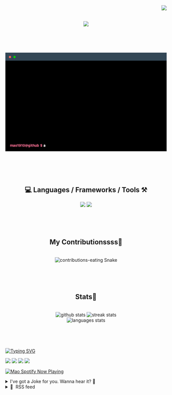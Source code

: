 <!-- VISITOR BADGE -->
<!-- https://github.com/hehuapei/visitor-badge -->

<img align="right" src="https://visitor-badge.laobi.icu/badge?page_id=mao1910.mao1910&left_color=%2379DAF9&right_color=%23FE6E96" />


<!-- TYPING SVG -->
<!-- https://github.com/DenverCoder1/readme-typing-svg -->

<h1 align="center">
    <img src="https://readme-typing-svg.herokuapp.com/?font=Righteous&size=35&center=true&vCenter=true&width=500&height=70&color=FE6E96&font=poppins&duration=5000&lines=Hi+There!+👋;+I'm+Mao!;" />
</h1>

<br/>

<!-- CODE/TERMINAL ABOUT ME -->
<h1 align="center">
<img src="./assets/terminal-5.gif" alt="Terminal" />
</h1>

<br/><br/><br/>


<!-- TECHNOLOGIES LOGOS -->
<!-- https://github.com/tandpfun/skill-icons -->

<h2 align="center">💻 Languages / Frameworks / Tools ⚒️</h2>
<div align="center">
    <img src="https://skillicons.dev/icons?i=javascript,typescript,angular,react,html,css,scss,bootstrap,cs,java,spring" />
    <img src="https://skillicons.dev/icons?i=flutter,firebase,supabase,mysql,git,github,gitlab,vscode,idea,maven,figma" />
</div>

<br/><br/><br/>


<!-- CONTRIBUTIONS SNAKE GAME -->
<!-- https://github.com/Platane/snk -->

<div align="center">
  <h2> My Contributionssss🐍 </h2>
  <br>
  <img alt="contributions-eating Snake" src="https://raw.githubusercontent.com/mao1910/mao1910/output/github-contribution-grid-snake.svg" />

  <!-- Four lines below suggested by Planate for Dark mode-->
  <picture>
  <source media="(prefers-color-scheme: dark)" srcset="github-snake-dark.svg" />
  <source media="(prefers-color-scheme: light)" srcset="github-snake.svg" />
  </picture>
  
  <br/><br/><br/>
</div>


<!-- GITHUB STATS -->
<!-- https://github.com/DenverCoder1/github-readme-streak-stats -->
<!-- https://github.com/anuraghazra/github-readme-stats -->
<!-- https://github-readme-stats-mao1910.vercel.app/ My own Vercel deployment-->

<h2 align="center"> Stats📝 </h2>
  <br>
<div align=center>
  <img width=429 src="https://github-readme-stats-mao1910.vercel.app/api?username=mao1910&count_private=true&show_icons=true&theme=dracula&rank_icon=github&hide=contribs&border_radius=10&border_color=79DAF9" alt="github stats"/>
  <img width=396 src="https://streak-stats.demolab.com/?user=mao1910&count_private=true&theme=dracula&currStreakNum=79DAF9&currStreakLabel=FE6E96&border_radius=10&border=79DAF9" alt="streak stats"/>
  <br/>
  <img src="https://github-readme-stats-mao1910.vercel.app/api/top-langs/?username=mao1910&layout=compact&theme=dracula&border_radius=10&size_weight=0.5&count_weight=0.5&border_color=79DAF9" alt="languages stats" />
</div>

<br/><br/><br/>


<!-- FOOTER -->
<!-- https://github.com/DenverCoder1/readme-typing-svg -->
<!-- https://readme-typing-svg.demolab.com/demo/ -->

<a href="https://git.io/typing-svg"><img src="https://readme-typing-svg.demolab.com?font=Poppins&pause=1000&color=FE6E96&width=535&lines=Thanks+for+dropping+by!;Feel+free+to+check+any+of+the+Socials+below+%F0%9F%91%87;Or+the+Joke+Of+The+Day+if+you're+down+for+a+giggle+%F0%9F%98%9D;Hope+to+see+you+again+%F0%9F%91%8A;Uh%3F+You're+still+here%3F;Well...+I'm+running+out+of+things+to+say...;Tell+you+what%2C+due+to+your+effort+and+perseverance%2C;I+shall+present+you+with+a+short+poem%3A;%22To+code%2C+or+not+to+code%2C+that+is+the+question%3A;Whether+'tis+nobler+in+the+IDE+to+debug;The+errors+and+issues+of+outrageous+software%2C;Or+to+take+up+the+keyboard+against+a+sea+of+bugs;And+by+coding%2C+end+them.%22;by+William+Shakespeare%2C+probably.+;Pretty+sure+that's+Hamlet's.;Alrighty%2C+this+has+been+fun.;But+I'll+restart+the+loop+now...+see+ya+soon!" alt="Typing SVG" /></a>


<!--  SOCIAL NETWORKS -->
<!-- https://github.com/alexandresanlim/Badges4-README.md-Profile -->

  <div> 
    <a href="https://www.deviantart.com/madeinkobaia/art/my-profile-is-under-construction-265626465" target="_blank"><img src="https://img.shields.io/badge/-LinkedIn-%230077B5?style=for-the-badge&logo=linkedin&logoColor=white" target="_blank"></a> <!-- ADD LINKEDIN PROFILE -->
    <a href = "https://www.nicepng.com/ourpic/u2q8o0t4t4r5o0r5_website-under-construction-png-graphic-transparent-website-under/"><img src="https://img.shields.io/badge/Portfolio-4285F4?style=for-the-badge&logo=Google-chrome&logoColor=white" target="_blank"></a> <!-- ADD PORTFOLIO WEBSITE -->
    <a href="https://discord.gg" target="_blank"><img src="https://img.shields.io/badge/Discord-7289DA?style=for-the-badge&logo=discord&logoColor=white" target="_blank"></a> <!-- ADD DISCORD -->
    <a href = "mao1910dev@gmail.com"><img src="https://img.shields.io/badge/Gmail-D14836?style=for-the-badge&logo=gmail&logoColor=white" target="_blank"></a>
  </div>


<!-- SPOTIFY PLAYING-->
<!-- https://github.com/novatorem/novatorem -->
<!-- https://spotify-now-playing-novatorem-git-main-mao1910.vercel.app/ My own Vercel deployment-->

[<img width=438px src="https://spotify-now-playing-git-main-mao1910.vercel.app//api/spotify/?border_color=FE6E96" alt="Mao Spotify Now Playing" />](https://open.spotify.com/user/31542et242zglhf42ydrtqgvuvde)


<!-- JOKE OF THE DAY -->
<!-- https://github.com/ABSphreak/readme-jokes -->
<!-- https://readme-jokes-git-master-mao1910.vercel.app/ My own Vercel deployment-->

<details>
<summary>I've got a Joke for you. Wanna hear it? 🙈</summary>

<br/>

 <tr>
 <td style="padding-top:4px"><img src = "https://readme-jokes-git-master-mao1910.vercel.app/api?&theme=dracula"></td>
 </tr>

</details>


<!-- RSS FEED -->
<!-- https://github.com/gautamkrishnar/blog-post-workflow -->

<details>
<summary>📕 &nbsp;RSS feed</summary>

<br/>

<!-- BLOG-POST-LIST:START -->
 #### - [Programming Languages as Super Heroes Comics!!](https://dev.to/idurar/programming-languages-as-super-heroes-comics-1e9h) 
 <details><summary>Article</summary> <p>Hello Everyone, Today we Might Bring something a little Different for you! </p>

<p>We on the team had a very creative idea and thought about giving some programming languages to AI and ask them how would they be if they were Superheros in a comic book, Can you imagine reading a super history about Python &amp; Java helping the city? Haha!</p>

<p><a href="https://res.cloudinary.com/practicaldev/image/fetch/s--direlYkQ--/c_limit%2Cf_auto%2Cfl_progressive%2Cq_66%2Cw_800/https://dev-to-uploads.s3.amazonaws.com/uploads/articles/ks2uv0y4ot4khm81krun.gif" class="article-body-image-wrapper"><img src="https://res.cloudinary.com/practicaldev/image/fetch/s--direlYkQ--/c_limit%2Cf_auto%2Cfl_progressive%2Cq_66%2Cw_800/https://dev-to-uploads.s3.amazonaws.com/uploads/articles/ks2uv0y4ot4khm81krun.gif" alt="Image description" width="480" height="268"></a></p>




<h3>
  
  
  The Python Power
</h3>

<p>I honestly didn't see python as strong, I thought it would look more lie Reed Richards on the comics, but no, We got ourself Captain America!</p>

<p>So For those Python users, you're as Strong as Captain America!</p>

<p><a href="https://res.cloudinary.com/practicaldev/image/fetch/s--nLPOVLz2--/c_limit%2Cf_auto%2Cfl_progressive%2Cq_auto%2Cw_800/https://dev-to-uploads.s3.amazonaws.com/uploads/articles/1s9cjo4txq0suqartwpd.png" class="article-body-image-wrapper"><img src="https://res.cloudinary.com/practicaldev/image/fetch/s--nLPOVLz2--/c_limit%2Cf_auto%2Cfl_progressive%2Cq_auto%2Cw_800/https://dev-to-uploads.s3.amazonaws.com/uploads/articles/1s9cjo4txq0suqartwpd.png" alt="Image description" width="512" height="640"></a></p>




<h3>
  
  
  Flash? Or JavaScript
</h3>

<p>Okay, I really like his look like reverse flash, that's why JavaScript is trying to run and beat C++ haha!</p>

<p>Maybe you guys are that fast, uh!</p>

<p><a href="https://res.cloudinary.com/practicaldev/image/fetch/s--D_DpdZdA--/c_limit%2Cf_auto%2Cfl_progressive%2Cq_auto%2Cw_800/https://dev-to-uploads.s3.amazonaws.com/uploads/articles/3vl16u59s94ddjfxr5l7.png" class="article-body-image-wrapper"><img src="https://res.cloudinary.com/practicaldev/image/fetch/s--D_DpdZdA--/c_limit%2Cf_auto%2Cfl_progressive%2Cq_auto%2Cw_800/https://dev-to-uploads.s3.amazonaws.com/uploads/articles/3vl16u59s94ddjfxr5l7.png" alt="Image description" width="512" height="640"></a></p>




<h3>
  
  
  Java!
</h3>

<p>This is my favourite so far because java is always there trying to sneaky on us but remember that if you write your code in java it will be read anywhere </p>

<p>Write once, run anywhere</p>

<p><a href="https://res.cloudinary.com/practicaldev/image/fetch/s--hyVlgSuh--/c_limit%2Cf_auto%2Cfl_progressive%2Cq_auto%2Cw_800/https://dev-to-uploads.s3.amazonaws.com/uploads/articles/acjihvqjqk2tz4fqpf6j.png" class="article-body-image-wrapper"><img src="https://res.cloudinary.com/practicaldev/image/fetch/s--hyVlgSuh--/c_limit%2Cf_auto%2Cfl_progressive%2Cq_auto%2Cw_800/https://dev-to-uploads.s3.amazonaws.com/uploads/articles/acjihvqjqk2tz4fqpf6j.png" alt="Image description" width="512" height="640"></a></p>




<h3>
  
  
  The super Power of R
</h3>

<p>Okay, this is giving vibes more like Journalist, so who it is? it can't be anyone in the office that you work at or anyone in the streets but he's always on the look out.</p>

<p><a href="https://res.cloudinary.com/practicaldev/image/fetch/s--q6DTfmv9--/c_limit%2Cf_auto%2Cfl_progressive%2Cq_auto%2Cw_800/https://dev-to-uploads.s3.amazonaws.com/uploads/articles/uyf124h9pqgoyatu9nmh.png" class="article-body-image-wrapper"><img src="https://res.cloudinary.com/practicaldev/image/fetch/s--q6DTfmv9--/c_limit%2Cf_auto%2Cfl_progressive%2Cq_auto%2Cw_800/https://dev-to-uploads.s3.amazonaws.com/uploads/articles/uyf124h9pqgoyatu9nmh.png" alt="Image description" width="800" height="800"></a></p>




<h3>
  
  
  C++ and his powers
</h3>

<p>Okay, this is very strange but he kinda looks like Super man and batman at the same time?</p>

<p><a href="https://res.cloudinary.com/practicaldev/image/fetch/s--fRq6QQLw--/c_limit%2Cf_auto%2Cfl_progressive%2Cq_auto%2Cw_800/https://dev-to-uploads.s3.amazonaws.com/uploads/articles/fzra4ocwxyo9vm7fgs3w.png" class="article-body-image-wrapper"><img src="https://res.cloudinary.com/practicaldev/image/fetch/s--fRq6QQLw--/c_limit%2Cf_auto%2Cfl_progressive%2Cq_auto%2Cw_800/https://dev-to-uploads.s3.amazonaws.com/uploads/articles/fzra4ocwxyo9vm7fgs3w.png" alt="Image description" width="800" height="800"></a></p>




<h3>
  
  
  ⭐️IDURAR⭐️
</h3>

<p>IDURAR is Open Source ERP / CRM (Invoice / Inventory / Accounting / HR).</p>

<ul>
<li>Ant design framework</li>
<li>Build with Mern stack Node.js / Express.js / MongoDb / React.js</li>
<li>Redux state manager✨</li>
<li>ERP/CRM</li>
<li>Inventory &amp; Accounting </li>
</ul>

<p><a href="https://github.com/idurar/idurar-erp-crm"><img src="https://res.cloudinary.com/practicaldev/image/fetch/s--an9llBxu--/c_limit%2Cf_auto%2Cfl_progressive%2Cq_auto%2Cw_800/https://dev-to-uploads.s3.amazonaws.com/uploads/articles/5q8hkcx90gfqlgz3qban.png" alt="Open Source ERP / CRM " width="800" height="414"></a></p>

<p>Github Repository: <a href="https://github.com/idurar/idurar-erp-crm">https://github.com/idurar/idurar-erp-crm</a></p>




<h3>
  
  
  Thank You everyone
</h3>

<p>Don't forget to Leave a Star on our project!!</p>

<p>I hope you liked to see our Super Heroes and if you have any other idea for programming languages, why don't you share with us in the comments, so we can do more heroes!</p>

<p><a href="https://res.cloudinary.com/practicaldev/image/fetch/s--lA9rwv2x--/c_limit%2Cf_auto%2Cfl_progressive%2Cq_66%2Cw_800/https://dev-to-uploads.s3.amazonaws.com/uploads/articles/g7zaovu65m3nsj0uh1yx.gif" class="article-body-image-wrapper"><img src="https://res.cloudinary.com/practicaldev/image/fetch/s--lA9rwv2x--/c_limit%2Cf_auto%2Cfl_progressive%2Cq_66%2Cw_800/https://dev-to-uploads.s3.amazonaws.com/uploads/articles/g7zaovu65m3nsj0uh1yx.gif" alt="Image description" width="480" height="200"></a></p>

<p>Best regards,<br>
The <a href="https://github.com/idurar/idurar-erp-crm">idurar-erp-crm</a> Team</p>

 </details> 
 <hr /> 

 #### - [NEXT.Js Link routing on steroids](https://dev.to/chocoscoding/nextjs-link-routing-on-steroids-1i06) 
 <details><summary>Article</summary> <p>When building things with Next.JS 13, I previously had two main problems when using Next.JS  component:</p>

<ul>
<li>I sometimes had to compromise on the server components' awesomeness when dealing with more complex routing scenarios. 
e.g Using a route that requires a params
</li>
</ul>

<div class="highlight js-code-highlight">
<pre class="highlight tsx"><code><span class="dl">"</span><span class="s2">use client</span><span class="dl">"</span><span class="p">;</span>
<span class="k">import</span> <span class="p">{</span> <span class="nx">useParams</span> <span class="p">}</span> <span class="k">from</span> <span class="dl">"</span><span class="s2">next/navigation</span><span class="dl">"</span><span class="p">;</span>
<span class="k">import</span> <span class="nx">Link</span> <span class="k">from</span> <span class="dl">"</span><span class="s2">next/link</span><span class="dl">"</span><span class="p">;</span>
<span class="kd">const</span> <span class="nx">Normal</span> <span class="o">=</span> <span class="p">()</span> <span class="o">=&gt;</span> <span class="p">{</span>
  <span class="kd">const</span> <span class="nx">params</span> <span class="o">=</span> <span class="nx">useParams</span><span class="p">();</span>

  <span class="c1">//current page: http://localhost:3000/groups/2vz8t6svg7y63e56788h7h/manage/Membership/Request</span>
  <span class="k">return</span> <span class="p">(</span>
    <span class="p">&lt;</span><span class="nt">div</span><span class="p">&gt;</span>
        <span class="si">{</span><span class="cm">/* go to page: http://localhost:3000/groups/2vz8t6svg7y63e56788h7h/manage/Membership/Members */</span><span class="si">}</span>
        <span class="p">&lt;</span><span class="nc">Link</span> <span class="na">href</span><span class="p">=</span><span class="si">{</span><span class="s2">`/groups/</span><span class="p">${</span><span class="nx">params</span><span class="o">!</span><span class="p">.</span><span class="nx">id</span><span class="p">}</span><span class="s2">/manage/Membership/Members`</span><span class="si">}</span><span class="p">&gt;</span>Membership<span class="p">&lt;/</span><span class="nc">Link</span><span class="p">&gt;</span>
        <span class="si">{</span><span class="cm">/* go to page: http://localhost:3000/groups/2vz8t6svg7y63e56788h7h/manage/Community/Members */</span><span class="si">}</span>
        <span class="p">&lt;</span><span class="nc">Link</span> <span class="na">href</span><span class="p">=</span><span class="si">{</span><span class="s2">`/groups/</span><span class="p">${</span><span class="nx">params</span><span class="o">!</span><span class="p">.</span><span class="nx">id</span><span class="p">}</span><span class="s2">/manage/Community/Members`</span><span class="si">}</span><span class="p">&gt;</span>Community<span class="p">&lt;/</span><span class="nc">Link</span><span class="p">&gt;</span>
        <span class="si">{</span><span class="cm">/* go to page: http://localhost:3000/groups/2vz8t6svg7y63e56788h7h/manage/Content */</span><span class="si">}</span>
        <span class="p">&lt;</span><span class="nc">Link</span> <span class="na">href</span><span class="p">=</span><span class="si">{</span><span class="s2">`/groups/</span><span class="p">${</span><span class="nx">params</span><span class="o">!</span><span class="p">.</span><span class="nx">id</span><span class="p">}</span><span class="s2">/manage/Content`</span><span class="si">}</span><span class="p">&gt;</span>Content<span class="p">&lt;/</span><span class="nc">Link</span><span class="p">&gt;</span>
        <span class="si">{</span><span class="cm">/* go to page: http://localhost:3000/groups/2vz8t6svg7y63e56788h7h */</span><span class="si">}</span>
        <span class="p">&lt;</span><span class="nc">Link</span> <span class="na">href</span><span class="p">=</span><span class="si">{</span><span class="s2">`/groups/</span><span class="p">${</span><span class="nx">params</span><span class="o">!</span><span class="p">.</span><span class="nx">id</span><span class="p">}</span><span class="s2">`</span><span class="si">}</span><span class="p">&gt;</span>Content<span class="p">&lt;/</span><span class="nc">Link</span><span class="p">&gt;</span>
     <span class="p">&lt;/</span><span class="nt">div</span><span class="p">&gt;</span>
  <span class="p">);</span>
<span class="p">};</span>

</code></pre>

</div>



<ul>
<li>Some unnecessarily overly long link strings in my href attributes. 😫
</li>
</ul>

<div class="highlight js-code-highlight">
<pre class="highlight tsx"><code><span class="k">import</span> <span class="nx">Link</span> <span class="k">from</span> <span class="dl">"</span><span class="s2">next/link</span><span class="dl">"</span><span class="p">;</span>
<span class="kd">const</span> <span class="nx">Normal</span> <span class="o">=</span> <span class="p">()</span> <span class="o">=&gt;</span> <span class="p">{</span>
<span class="c1">//current page: http://localhost:3000/main/portfolio/flyingDay/info/colorScheme</span>
<span class="k">return</span> <span class="p">(</span>
  <span class="p">&lt;</span><span class="nt">div</span><span class="p">&gt;</span>
      <span class="si">{</span><span class="cm">/* go to page: http://localhost:3000/main/portfolio/flyingDay/info/colorScheme/secondary */</span><span class="si">}</span>
      <span class="p">&lt;</span><span class="nc">Link</span> <span class="na">href</span><span class="p">=</span><span class="si">{</span><span class="s2">`/main/portfolio/flyingDay/info/colorScheme/secondary`</span><span class="si">}</span><span class="p">&gt;</span>secondary<span class="p">&lt;/</span><span class="nc">Link</span><span class="p">&gt;</span>
      <span class="si">{</span><span class="cm">/* go to page: http://localhost:3000/main/portfolio/flyingDay/info/typography */</span><span class="si">}</span>
      <span class="p">&lt;</span><span class="nc">Link</span> <span class="na">href</span><span class="p">=</span><span class="si">{</span><span class="s2">`/main/portfolio/flyingDay/info/typography`</span><span class="si">}</span><span class="p">&gt;</span>typography<span class="p">&lt;/</span><span class="nc">Link</span><span class="p">&gt;</span>
      <span class="si">{</span><span class="cm">/* go to page: http://localhost:3000/main/portfolio/HappyMan */</span><span class="si">}</span>
      <span class="p">&lt;</span><span class="nc">Link</span> <span class="na">href</span><span class="p">=</span><span class="si">{</span><span class="s2">`/main/portfolio/HappyMan`</span><span class="si">}</span><span class="p">&gt;</span>HappyMan<span class="p">&lt;/</span><span class="nc">Link</span><span class="p">&gt;</span>
      <span class="si">{</span><span class="cm">/* go to page: http://localhost:3000/main/portfolio/flyingDay */</span><span class="si">}</span>
      <span class="p">&lt;</span><span class="nc">Link</span> <span class="na">href</span><span class="p">=</span><span class="si">{</span><span class="s2">`/main/portfolio/flyingDay/info`</span><span class="si">}</span><span class="p">&gt;</span>main info<span class="p">&lt;/</span><span class="nc">Link</span><span class="p">&gt;</span>
   <span class="p">&lt;/</span><span class="nt">div</span><span class="p">&gt;</span>
  <span class="p">);</span>
<span class="p">};</span>

</code></pre>

</div>



<p>This becomes a lot more stressful and repetitive when building large web apps and you have to go through these... right???</p>

<p>But guess what? Building large web applications doesn't have to be a constant source of stress and repetition! 😄 NEXT.js has introduced an amazing feature that will make you smile. 😊 Now, creating cleaner and more efficient links is a breeze, without giving up on server components.</p>

<p>You can now create links as if routes are just like navigating through folders. Just like you would import from a files tree: </p>

<p>So basically treat every / or route as a folder.</p>

<p><code>abc</code> --- i want to replace something in this path with abc</p>

<p><code>./abc</code> --- i want to replace something in this path with abc</p>

<p><code>../abc</code> --- i want to replace something in the parent path above the last path with abc</p>

<p><code>../../abc</code> --- i want to replace something 2 paths above the last path with abc</p>

<p><code>../../../abc</code> --- i want to replace something 3 pathsabove the last path with abc</p>

<p>Here's how it looks in action:<br>
</p>

<div class="highlight js-code-highlight">
<pre class="highlight tsx"><code><span class="k">import</span> <span class="nx">Link</span> <span class="k">from</span> <span class="dl">"</span><span class="s2">next/link</span><span class="dl">"</span><span class="p">;</span>
<span class="kd">const</span> <span class="nx">Normal</span> <span class="o">=</span> <span class="p">()</span> <span class="o">=&gt;</span> <span class="p">{</span>
  <span class="c1">//current page: http://localhost:3000/groups/2vz8t6svg7y63e56788h7h/manage/Membership/Request</span>
  <span class="k">return</span> <span class="p">(</span>
    <span class="p">&lt;</span><span class="nt">div</span><span class="p">&gt;</span>
        <span class="si">{</span><span class="cm">/* go to page: http://localhost:3000/groups/2vz8t6svg7y63e56788h7h/manage/Membership/Members */</span><span class="si">}</span>
        <span class="p">&lt;</span><span class="nc">Link</span> <span class="na">href</span><span class="p">=</span><span class="si">{</span><span class="s2">`Members`</span><span class="si">}</span><span class="p">&gt;</span>Membership<span class="p">&lt;/</span><span class="nc">Link</span><span class="p">&gt;</span>
        <span class="p">&lt;</span><span class="nc">Link</span> <span class="na">href</span><span class="p">=</span><span class="si">{</span><span class="s2">`./Members`</span><span class="si">}</span><span class="p">&gt;</span>Membership<span class="p">&lt;/</span><span class="nc">Link</span><span class="p">&gt;</span>
        <span class="si">{</span><span class="cm">/* go to page: http://localhost:3000/groups/2vz8t6svg7y63e56788h7h/manage/Community/Members */</span><span class="si">}</span>
        <span class="p">&lt;</span><span class="nc">Link</span> <span class="na">href</span><span class="p">=</span><span class="si">{</span><span class="s2">`../Community/Members`</span><span class="si">}</span><span class="p">&gt;</span>Community<span class="p">&lt;/</span><span class="nc">Link</span><span class="p">&gt;</span>
        <span class="si">{</span><span class="cm">/* go to page: http://localhost:3000/groups/2vz8t6svg7y63e56788h7h/manage/Content */</span><span class="si">}</span>
        <span class="p">&lt;</span><span class="nc">Link</span> <span class="na">href</span><span class="p">=</span><span class="si">{</span><span class="s2">`../Content`</span><span class="si">}</span><span class="p">&gt;</span>Content<span class="p">&lt;/</span><span class="nc">Link</span><span class="p">&gt;</span>
        <span class="si">{</span><span class="cm">/* go to page: http://localhost:3000/groups/2vz8t6svg7y63e56788h7h */</span><span class="si">}</span>
        <span class="p">&lt;</span><span class="nc">Link</span> <span class="na">href</span><span class="p">=</span><span class="si">{</span><span class="s2">`../../`</span><span class="si">}</span><span class="p">&gt;</span>Content<span class="p">&lt;/</span><span class="nc">Link</span><span class="p">&gt;</span>
     <span class="p">&lt;/</span><span class="nt">div</span><span class="p">&gt;</span>
  <span class="p">);</span>
<span class="p">};</span>
</code></pre>

</div>





<div class="highlight js-code-highlight">
<pre class="highlight tsx"><code><span class="k">import</span> <span class="nx">Link</span> <span class="k">from</span> <span class="dl">"</span><span class="s2">next/link</span><span class="dl">"</span><span class="p">;</span>
<span class="kd">const</span> <span class="nx">Normal</span> <span class="o">=</span> <span class="p">()</span> <span class="o">=&gt;</span> <span class="p">{</span>
<span class="c1">//current page: http://localhost:3000/main/portfolio/flyingDay/info/colorScheme</span>
<span class="k">return</span> <span class="p">(</span>
  <span class="p">&lt;</span><span class="nt">div</span><span class="p">&gt;</span>
      <span class="si">{</span><span class="cm">/* go to page: http://localhost:3000/main/portfolio/flyingDay/info/colorScheme/secondary */</span><span class="si">}</span>
      <span class="p">&lt;</span><span class="nc">Link</span> <span class="na">href</span><span class="p">=</span><span class="si">{</span><span class="s2">`colorScheme/secondary`</span><span class="si">}</span><span class="p">&gt;</span>secondary<span class="p">&lt;/</span><span class="nc">Link</span><span class="p">&gt;</span>
      <span class="si">{</span><span class="cm">/* go to page: http://localhost:3000/main/portfolio/flyingDay/info/typography */</span><span class="si">}</span>
      <span class="p">&lt;</span><span class="nc">Link</span> <span class="na">href</span><span class="p">=</span><span class="si">{</span><span class="s2">`typography`</span><span class="si">}</span><span class="p">&gt;</span>typography<span class="p">&lt;/</span><span class="nc">Link</span><span class="p">&gt;</span>
      <span class="si">{</span><span class="cm">/* go to page: http://localhost:3000/main/portfolio/HappyMan */</span><span class="si">}</span>
      <span class="p">&lt;</span><span class="nc">Link</span> <span class="na">href</span><span class="p">=</span><span class="si">{</span><span class="s2">`../../HappyMan`</span><span class="si">}</span><span class="p">&gt;</span>HappyMan<span class="p">&lt;/</span><span class="nc">Link</span><span class="p">&gt;</span>
      <span class="si">{</span><span class="cm">/* go to page: http://localhost:3000/main/portfolio/flyingDay */</span><span class="si">}</span>
      <span class="p">&lt;</span><span class="nc">Link</span> <span class="na">href</span><span class="p">=</span><span class="si">{</span><span class="s2">`../`</span><span class="si">}</span><span class="p">&gt;</span>main info<span class="p">&lt;/</span><span class="nc">Link</span><span class="p">&gt;</span>
   <span class="p">&lt;/</span><span class="nt">div</span><span class="p">&gt;</span>
  <span class="p">);</span>
<span class="p">};</span>
</code></pre>

</div>



<p><strong>With this method (path based href), We can:</strong></p>

<ul>
<li>Avoid always using useParams hook.</li>
<li>Be flexible in changing hrefs.</li>
<li>Avoid too long href links in our code.</li>
</ul>

<p>You can view the idea discussion on this feature <a href="https://github.com/vercel/next.js/discussions/53533">here</a>, </p>

<p>On a scale of 1 - 10, what do you rate this feature ?<br>
If you have any questions, contributions or critique on this, I would love to hear them 🤗</p>

 </details> 
 <hr /> 

 #### - [Advanced React.js Concepts: A Deep Dive](https://dev.to/alisamirali/advanced-reactjs-concepts-a-deep-dive-2ni8) 
 <details><summary>Article</summary> <p><strong>Unleashing the power of advanced React.js! Dive into cutting-edge concepts and master the art. Level up your skills now!</strong></p>




<h2>
  
  
  The Basics of React.js
</h2>

<p><strong>- Components and JSX</strong></p>

<p>React applications are built using components. Components are like building blocks that encapsulate the logic and the UI of a part of the application. They can be reusable and allow developers to create complex user interfaces by composing smaller components together.</p>

<p>In React, JSX (JavaScript XML) is used to describe the structure of components. It provides a syntax that looks similar to HTML, making it easier for developers to visualize the UI components.</p>




<p><strong>- State and Props</strong></p>

<p>In React, state and props are used to manage data within components.</p>

<p>State: It represents the local state of a component and can be changed over time. When the state updates, React will automatically re-render the component to reflect the changes.</p>

<p>Props: Short for "properties," props are used to pass data from a parent component to a child component. Props are read-only and cannot be changed by the child component.</p>




<p><strong>- Virtual DOM</strong></p>

<p>React uses a virtual DOM to optimize the rendering process. The virtual DOM is a lightweight copy of the actual DOM, and any changes made to the UI are first done on the virtual DOM. React then calculates the difference between the previous and updated virtual DOMs and efficiently updates only the necessary parts of the actual DOM, reducing rendering time.</p>







<h2>
  
  
  Advanced React.js Concepts
</h2>

<p><strong>- React Hooks</strong></p>

<p>Introduced in React 16.8, React Hooks are functions that allow developers to use state and other React features without writing a class. Hooks, such as useState and useEffect, enable functional components to have stateful logic and side effects.</p>

<p>Hooks make code more concise and readable, and they provide an elegant solution for managing state in functional components.</p>




<p><strong>- Context API</strong></p>

<p>The Context API is a way to share data across the component tree without explicitly passing props at every level. It allows developers to create a global state that can be accessed by any component within the tree.</p>

<p>Using the Context API eliminates the need for "prop drilling," making the data flow more efficient and organized.</p>




<p><strong>- React Router</strong></p>

<p>React Router is a popular library used for handling navigation in React applications. It allows developers to create multiple routes, enabling users to navigate between different pages or views in a single-page application.</p>

<p>With React Router, developers can implement dynamic and client-side routing, providing a seamless user experience.</p>




<p><strong>- Error Boundaries</strong></p>

<p>Error Boundaries are a feature in React that helps catch errors that occur during rendering, in lifecycle methods, and in the constructors of the whole component tree. By using Error Boundaries, developers can prevent the entire application from crashing when an error occurs in a specific component.</p>

<p>Error Boundaries improve the overall stability of the application and provide better error handling.</p>







<h2>
  
  
  React Performance Optimization
</h2>

<p><strong>- Memoization</strong></p>

<p>Memoization is a technique used to optimize expensive calculations or functions by caching the results. In React, the useMemo hook can be used to memoize the result of a function and recompute it only if the dependencies change.</p>

<p>By memorizing calculations, React can avoid unnecessary recalculations and improve rendering performance.</p>




<p><strong>- Lazy Loading</strong></p>

<p>Lazy loading is a method used to defer the loading of non-essential resources until they are needed. In React, components can be lazy-loaded using React.lazy function and Suspense component.</p>

<p>Lazy loading reduces the initial bundle size, resulting in faster load times for the initial page.</p>




<p><strong>- Code Splitting</strong></p>

<p>Code splitting involves breaking down the application's code into smaller chunks or bundles, which are loaded on demand. This technique reduces the initial loading time of the application.</p>

<p>React applications can benefit from code splitting, especially when dealing with large codebases.</p>




<p><strong>- Debouncing and Throttling</strong></p>

<p>Debouncing and throttling are techniques used to control the rate at which a function is called. Debouncing delays the execution of a function until a specified time has passed since the last time it was invoked. Throttling limits the number of times a function can be called over a certain period.</p>

<p>By using these techniques, developers can improve performance by reducing unnecessary function calls.</p>







<h2>
  
  
  React Testing
</h2>

<p><strong>- Unit Testing With Jest</strong></p>

<p>Jest is a popular testing framework that is widely used for unit testing React components. It allows developers to write test cases to ensure that individual components behave as expected.</p>

<p>Unit testing helps identify and fix bugs early in the development process.</p>




<p><strong>- Integration Testing With React Testing Library</strong></p>

<p>The React Testing Library provides utilities for testing React components in a more realistic way by simulating user interactions.</p>

<p>Integration testing ensures that different components work together as intended and helps validate the application's overall functionality.</p>







<h2>
  
  
  React Best Practices
</h2>

<p><strong>- Folder Structure</strong></p>

<p>A well-organized folder structure can make a significant difference in the development process. Grouping related components, styles, and utilities together make it easier to locate and update code.</p>




<p><strong>- DRY Principle (Don't Repeat Yourself)</strong></p>

<p>The DRY principle advocates for avoiding code duplication. In React, developers should strive to reuse components and logic whenever possible.</p>




<p><strong>- Stateless Functional Components</strong></p>

<p>Stateless functional components, also known as functional or presentational components, are a recommended best practice in React. These components do not maintain state and only receive data through props. By using stateless functional components, the code becomes more modular and easier to test.</p>




<p><strong>- Using PropTypes</strong></p>

<p>PropTypes is a library that helps in type-checking the props passed to components. By specifying the expected data types and whether certain props are required, developers can catch bugs and ensure that components receive the correct data.</p>







<h2>
  
  
  Advanced Styling in React
</h2>

<p><strong>- CSS Modules</strong></p>

<p>CSS Modules allow developers to write modular and scoped CSS in their components. The CSS rules defined within a component only apply to that specific component, preventing unintended styling conflicts.</p>

<p>CSS Modules enhance code maintainability and make it easier to manage styles in larger applications.</p>




<p><strong>- Styled Components</strong></p>

<p>Styled Components is a popular library that enables developers to write CSS directly within their JavaScript code. It uses tagged template literals to create styled-components.</p>

<p>Styled Components offer a more dynamic and flexible approach to styling, making it easy to manage component styles based on props and states.</p>







<h2>
  
  
  React State Management
</h2>

<p><strong>- Redux</strong></p>

<p>Redux is a predictable state management library that follows the Flux architecture. It centralizes the application's state in a single store and allows components to access and modify the state using reducers and actions.</p>

<p>Redux provides a clear separation of concerns and simplifies data flow in large applications.</p>




<p><strong>- MobX</strong></p>

<p>MobX is another popular state management library that offers a more flexible and reactive approach to managing state. It automatically tracks the dependencies between observables and updates components when the state changes.</p>

<p>MobX is known for its simplicity and ease of integration with React applications.</p>




<p><strong>- Server-Side Rendering (SSR) With React</strong></p>

<p>Server-Side Rendering is a technique used to render a React application on the server before sending it to the client. This improves initial loading times and enhances SEO by providing search engines with fully rendered HTML content.</p>

<p>SSR can be achieved using libraries like Next.js, which simplifies the process of implementing server-side rendering in React applications.</p>







<h2>
  
  
  React Security Best Practices
</h2>

<p><strong>- XSS Prevention</strong></p>

<p>Cross-Site Scripting (XSS) is a common security vulnerability that allows attackers to inject malicious scripts into web pages. Developers can prevent XSS attacks by properly sanitizing user input and using libraries like DOMPurify to sanitize HTML.</p>




<p><strong>- CSRF Protection</strong></p>

<p>Cross-Site Request Forgery (CSRF) is another security threat that involves an attacker tricking users into unknowingly performing actions on a website. To protect against CSRF attacks, developers should use CSRF tokens and enforce strict CORS policies.</p>







<h2>
  
  
  The Future of React
</h2>

<p>React continues to evolve, and its future looks promising. Some trends and developments to watch for include:</p>

<ul>
<li><p><strong>React Concurrent Mode:</strong> Concurrent Mode is an upcoming feature that will allow React to perform rendering in a more incremental and interruptible way. This will result in smoother user experiences, especially for applications with complex UIs.</p></li>
<li><p><strong>React Server Components:</strong> Server Components aim to take server-side rendering to the next level. They will allow developers to offload component rendering to the server, leading to even faster load times.</p></li>
<li><p><strong>Improved React Performance:</strong> The React team is continually working on optimizing React's performance, making it faster and more efficient.</p></li>
</ul>







<p><a href="https://linktr.ee/AliSamir">Find me around the web 🌐</a></p>

 </details> 
 <hr /> 

 #### - [FLaNK Stack Weekly for 12 September 2023](https://dev.to/tspannhw/flank-stack-weekly-for-12-september-2023-eom) 
 <details><summary>Article</summary> <h2>
  
  
  12-September-2023
</h2>

<h3>
  
  
  FLiPN-FLaNK Stack Weekly
</h3>

<p>Tim Spann @PaaSDev</p>

<p><a href="https://www.threads.net/@tspannhw">https://www.threads.net/@tspannhw</a></p>

<p><a href="https://medium.com/@tspann/subscribe">https://medium.com/@tspann/subscribe</a></p>

<p>Get your new Apache NiFi for Dummies!</p>

<p><a href="https://www.cloudera.com/campaign/apache-nifi-for-dummies.html">https://www.cloudera.com/campaign/apache-nifi-for-dummies.html</a></p>

<p><a href="https://ossinsight.io/analyze/tspannhw">https://ossinsight.io/analyze/tspannhw</a></p>

<h2>
  
  
  Always remember September 11
</h2>

<h2>
  
  
  Josh Long Megatip
</h2>

<p>Download @graalvm Java 21 release, start a @SpringBoot 3.2+ and <br>
@GraalVM-ready project on <a href="http://start.spring.io">http://start.spring.io</a>, configure  @Java<br>
 21, and set <code>spring.threads.virtual.enabled=true</code>, and then enjoy: Loom and <br>
@GraalVM native images!</p>

<h3>
  
  
  CODE + COMMUNITY
</h3>

<p>Please join my meetup group NJ/NYC/Philly/Virtual. </p>

<p><a href="http://www.meetup.com/futureofdata-princeton/">http://www.meetup.com/futureofdata-princeton/</a></p>

<p><a href="https://www.meetup.com/futureofdata-newyork/">https://www.meetup.com/futureofdata-newyork/</a></p>

<p><a href="https://www.meetup.com/futureofdata-philadelphia/">https://www.meetup.com/futureofdata-philadelphia/</a></p>

<p>*<em>This is Issue #102 *</em></p>

<p><a href="https://github.com/tspannhw/FLiPStackWeekly">https://github.com/tspannhw/FLiPStackWeekly</a></p>

<p><a href="https://www.linkedin.com/pulse/schedule-2023-tim-spann-/">https://www.linkedin.com/pulse/schedule-2023-tim-spann-/</a></p>

<p><a href="https://www.cloudera.com/solutions/dim-developer.html">https://www.cloudera.com/solutions/dim-developer.html</a></p>

<p>My latest talk will be streaming on September 13th on NiFi, Kafka, Flink and LLM.</p>

<p><a href="https://www.cloudera.com/about/events/cloudera-now-cdp.html">https://www.cloudera.com/about/events/cloudera-now-cdp.html</a></p>

<p>Flink got added to OSS Chat!   <a href="https://osschat.io/chat?project=Flink">https://osschat.io/chat?project=Flink</a></p>

<h4>
  
  
  Releases
</h4>

<p>NiFi 1.23.2</p>

<p>MiNiFi C++ Agent 1.15<br>
<a href="https://nifi.apache.org/minifi/download.html">https://nifi.apache.org/minifi/download.html</a></p>

<h4>
  
  
  Recent Talk
</h4>

<p><a href="https://www.slideshare.net/bunkertor/aidevday-datainmotion-to-supercharge-ai">https://www.slideshare.net/bunkertor/aidevday-datainmotion-to-supercharge-ai</a></p>

<h4>
  
  
  Articles
</h4>

<p><a href="https://medium.com/@tspann/streaming-llm-with-apache-nifi-huggingface-ad2f0d367468">https://medium.com/@tspann/streaming-llm-with-apache-nifi-huggingface-ad2f0d367468</a></p>

<p><a href="https://blog.cloudera.com/how-to-ensure-supply-chain-security-for-ai-applications/">https://blog.cloudera.com/how-to-ensure-supply-chain-security-for-ai-applications/</a></p>

<p><a href="https://www.cloudera.com/about/news-and-blogs/press-releases/09-07-23-cloudera-signs-strategic-collaboration-agreement-with-aws.html">https://www.cloudera.com/about/news-and-blogs/press-releases/09-07-23-cloudera-signs-strategic-collaboration-agreement-with-aws.html</a></p>

<p><a href="https://www.infoq.com/news/2023/09/java-21-so-far/">https://www.infoq.com/news/2023/09/java-21-so-far/</a></p>

<p><a href="https://blog.cloudera.com/how-financial-services-and-insurance-streamline-ai-initiatives-with-a-hybrid-data-platform/">https://blog.cloudera.com/how-financial-services-and-insurance-streamline-ai-initiatives-with-a-hybrid-data-platform/</a></p>

<p><a href="https://medium.com/cloudera-inc/building-an-effective-nifi-flow-b5aa1b816380">https://medium.com/cloudera-inc/building-an-effective-nifi-flow-b5aa1b816380</a></p>

<p><a href="https://medium.com/@nifi.notes/building-an-effective-nifi-flow-queryrecord-cca5ba51afd5">https://medium.com/@nifi.notes/building-an-effective-nifi-flow-queryrecord-cca5ba51afd5</a></p>

<p><a href="https://medium.com/cloudera-inc/building-an-effective-nifi-flow-partitionrecord-b342a8efc50c">https://medium.com/cloudera-inc/building-an-effective-nifi-flow-partitionrecord-b342a8efc50c</a></p>

<p><a href="https://medium.com/cloudera-inc/building-an-effective-nifi-flow-routetext-5068a3b4efb3">https://medium.com/cloudera-inc/building-an-effective-nifi-flow-routetext-5068a3b4efb3</a></p>

<h4>
  
  
  Videos
</h4>

<p><a href="https://www.youtube.com/watch?v=uLk4fTh2sXM">https://www.youtube.com/watch?v=uLk4fTh2sXM</a></p>

<p><a href="https://www.youtube.com/watch?v=nXjsk5CGygE">https://www.youtube.com/watch?v=nXjsk5CGygE</a></p>

<p><a href="https://www.youtube.com/watch?v=menGbueOAK8&amp;ab_channel=DatainMotion-LearnHowToStream">https://www.youtube.com/watch?v=menGbueOAK8&amp;ab_channel=DatainMotion-LearnHowToStream</a></p>

<p>AICamp - AI Dev Day - NYC 2023 - August 23, 2023 - NiFi + LLM<br>
<a href="https://youtu.be/l0wPG9zXod0?si=Fhy0K0cNwLK29Py8&amp;t=6820">https://youtu.be/l0wPG9zXod0?si=Fhy0K0cNwLK29Py8&amp;t=6820</a></p>

<p><a href="https://youtu.be/B2ORocuzSzM?si=PrHtCM2UZZhT1UZk">https://youtu.be/B2ORocuzSzM?si=PrHtCM2UZZhT1UZk</a></p>

<p><a href="https://www.youtube.com/watch?app=desktop&amp;v=fyB8aUgT14w&amp;feature=youtu.be#dialog">https://www.youtube.com/watch?app=desktop&amp;v=fyB8aUgT14w&amp;feature=youtu.be#dialog</a></p>

<p><a href="https://youtu.be/fyB8aUgT14w?si=AiONqsP0zs0vERzs">https://youtu.be/fyB8aUgT14w?si=AiONqsP0zs0vERzs</a></p>

<p><a href="https://www.youtube.com/watch?v=OhtYGIioIAI">https://www.youtube.com/watch?v=OhtYGIioIAI</a></p>

<p><a href="https://www.youtube.com/watch?v=FAPYyJ2HpdM&amp;ab_channel=Cloudera%2CInc">https://www.youtube.com/watch?v=FAPYyJ2HpdM&amp;ab_channel=Cloudera%2CInc</a>.</p>

<p><a href="https://youtu.be/Giw9IOJQ8hE?si=PGNOzJBo7p1idNmK">https://youtu.be/Giw9IOJQ8hE?si=PGNOzJBo7p1idNmK</a></p>

<h4>
  
  
  Events
</h4>

<p>September 13, 2023:   Cloudera Now<br>
<a href="https://www.cloudera.com/about/events/cloudera-now-cdp.html?internal_keyplay=ALL&amp;internal_campaign=FY24-Q3_AMER_Cloudera_Now_WEB_H10&amp;cid=701Hr0000025VuVIAU&amp;internal_link=h10">https://www.cloudera.com/about/events/cloudera-now-cdp.html?internal_keyplay=ALL&amp;internal_campaign=FY24-Q3_AMER_Cloudera_Now_WEB_H10&amp;cid=701Hr0000025VuVIAU&amp;internal_link=h10</a></p>

<p>September 14, 2023: SkillUpSeries: Enable a Streaming Change Data Capture (CDC) Solution.  Virtual.<br>
<a href="https://attend.cloudera.com/skillupseriesseptember14">https://attend.cloudera.com/skillupseriesseptember14</a></p>

<p>Sept 21, 2023:  Sao Paulo, Brazil.   Evolve<br>
<a href="https://br.cloudera.com/about/events/evolve/sao-paulo.html">https://br.cloudera.com/about/events/evolve/sao-paulo.html</a></p>

<p>October 7-10, 2023:  Halifax, CA.   Community over Code.<br>
<a href="https://communityovercode.org/">https://communityovercode.org/</a></p>

<p>October 8, 2023:  Streaming Track, Room 102<br>
<a href="https://communityovercode.org/schedule/#Oct8">https://communityovercode.org/schedule/#Oct8</a><br>
<a href="https://communityovercode.org/schedule-list/#SG007">https://communityovercode.org/schedule-list/#SG007</a><br>
<a href="https://communityovercode.org/schedule-list/#SG011">https://communityovercode.org/schedule-list/#SG011</a></p>

<p>October 10, 2023:  Internet of Things Track, Room 109<br>
<a href="https://communityovercode.org/schedule/#Oct10">https://communityovercode.org/schedule/#Oct10</a><br>
<a href="https://communityovercode.org/schedule-list/#IOT001">https://communityovercode.org/schedule-list/#IOT001</a></p>

<p>October 18, 2023:  2-Hours to Data Innovation:   Data Flow<br>
<a href="https://www.cloudera.com/about/events/hands-on-lab-series-2-hours-to-data-innovation.html">https://www.cloudera.com/about/events/hands-on-lab-series-2-hours-to-data-innovation.html</a></p>

<p>November 1, 2023: Open Source Finance Forum.  Virtual.<br>
<a href="https://events.linuxfoundation.org/open-source-finance-forum-new-york/">https://events.linuxfoundation.org/open-source-finance-forum-new-york/<br>
</a></p>

<p>November 1, 2023 7PM EST:  AI Dev World.  Hybrid<br>
<a href="https://aidevworld.com/conference/">https://aidevworld.com/conference/</a></p>

<p>November 2, 2023:  Evolve. NYC<br>
<a href="https://www.cloudera.com/about/events/evolve/new-york.html#register">https://www.cloudera.com/about/events/evolve/new-york.html#register</a></p>

<p>November 7, 2023: XtremeJ 2023. Virtual.<br>
<a href="https://xtremej.dev/2023/schedule/">https://xtremej.dev/2023/schedule/</a></p>

<p>November 8, 2023: Flink Forward, Seattle.<br>
<a href="https://www.flink-forward.org/seattle-2023">https://www.flink-forward.org/seattle-2023</a></p>

<p>November 21, 2023: JCon World. Virtual.<br>
<a href="https://sched.co/1RRWm">https://sched.co/1RRWm</a></p>

<p>November 22, 2023: Big Data Conference.   Hybrid<br><br>
<a href="https://bigdataconference.eu/">https://bigdataconference.eu/</a><br>
<a href="https://events.pinetool.ai/3079/#sessions/101077">https://events.pinetool.ai/3079/#sessions/101077</a></p>

<p>Cloudera Events<br>
<a href="https://www.cloudera.com/about/events.html">https://www.cloudera.com/about/events.html</a></p>

<p>More Events:<br>
<a href="https://www.linkedin.com/pulse/schedule-2023-tim-spann-/">https://www.linkedin.com/pulse/schedule-2023-tim-spann-/</a></p>

<h4>
  
  
  Code
</h4>

<ul>
<li><a href="https://github.com/tspannhw/FLaNK-SaoPauloBrazil">https://github.com/tspannhw/FLaNK-SaoPauloBrazil</a></li>
<li><a href="https://github.com/tspannhw/FLaNK-HuggingFace-BLOOM-LLM">https://github.com/tspannhw/FLaNK-HuggingFace-BLOOM-LLM</a></li>
<li><a href="https://github.com/tspannhw/FLaNK-Halifax">https://github.com/tspannhw/FLaNK-Halifax</a></li>
</ul>

<h4>
  
  
  Tools
</h4>

<ul>
<li><a href="https://github.com/Ghassen-Chaabouni/machine_learning_games">https://github.com/Ghassen-Chaabouni/machine_learning_games</a></li>
<li><a href="https://github.com/nyaggah/bedframe">https://github.com/nyaggah/bedframe</a></li>
<li><a href="https://github.com/KillianLucas/open-interpreter">https://github.com/KillianLucas/open-interpreter</a></li>
<li><a href="https://github.com/hstreamdb/hstream">https://github.com/hstreamdb/hstream</a></li>
<li><a href="https://github.com/RecipeUI/RecipeUI">https://github.com/RecipeUI/RecipeUI</a></li>
<li><a href="https://owasp.org/API-Security/editions/2023/en/0x11-t10/">https://owasp.org/API-Security/editions/2023/en/0x11-t10/</a></li>
<li><a href="https://github.com/ulid/spec">https://github.com/ulid/spec</a></li>
<li><a href="https://github.com/huxi/sulky/tree/master/sulky-ulid">https://github.com/huxi/sulky/tree/master/sulky-ulid</a></li>
<li><a href="https://github.com/georgian-io/LLM-Finetuning-Hub">https://github.com/georgian-io/LLM-Finetuning-Hub</a></li>
<li><a href="https://endoflife.date/java">https://endoflife.date/java</a></li>
<li><a href="https://joshlong.com/jl/blogPost/how-to-setup-java21-early.html">https://joshlong.com/jl/blogPost/how-to-setup-java21-early.html</a></li>
<li>
<a href="https://github.com/OpenBMB/ChatDev">https://github.com/OpenBMB/ChatDev</a>?</li>
<li><a href="https://github.com/cofactoryai/textbase">https://github.com/cofactoryai/textbase</a></li>
<li><a href="https://github.com/google-research/weatherbench2">https://github.com/google-research/weatherbench2</a></li>
<li><a href="http://www.jnosql.org/docs/supported_dbs.html">http://www.jnosql.org/docs/supported_dbs.html</a></li>
<li><a href="https://www.kickstarter.com/projects/seeed/sensecap-t1000-track-what-you-care-with-no-boundaries">https://www.kickstarter.com/projects/seeed/sensecap-t1000-track-what-you-care-with-no-boundaries</a></li>
<li><a href="https://github.com/daijro/hrequests">https://github.com/daijro/hrequests</a></li>
<li><a href="https://github.com/adrianseeley/FastMJPG">https://github.com/adrianseeley/FastMJPG</a></li>
<li><a href="https://github.com/stanfordnlp/dspy">https://github.com/stanfordnlp/dspy</a></li>
<li><a href="https://github.com/stanfordnlp/dspy/blob/main/intro.ipynb">https://github.com/stanfordnlp/dspy/blob/main/intro.ipynb</a></li>
<li><a href="https://github.com/wasmerio/wasmer-java">https://github.com/wasmerio/wasmer-java</a></li>
<li><a href="https://github.com/ververica/flink-cdc-connectors">https://github.com/ververica/flink-cdc-connectors</a></li>
<li><a href="https://github.com/Ironclad/rivet">https://github.com/Ironclad/rivet</a></li>
<li><a href="https://thenewstack.io/dive-a-simple-app-for-viewing-the-contents-of-a-docker-image/">https://thenewstack.io/dive-a-simple-app-for-viewing-the-contents-of-a-docker-image/</a></li>
<li><a href="https://github.com/wagoodman/dive">https://github.com/wagoodman/dive</a></li>
<li><a href="https://github.com/reata/sqllineage">https://github.com/reata/sqllineage</a></li>
<li><a href="https://github.com/jseguillon/kubechat-poc">https://github.com/jseguillon/kubechat-poc</a></li>
<li><a href="https://medium.com/paypal-tech/scaling-kafka-to-support-paypals-data-growth-a0b4da420fab">https://medium.com/paypal-tech/scaling-kafka-to-support-paypals-data-growth-a0b4da420fab</a></li>
<li><a href="https://github.com/microsoft/SynapseML">https://github.com/microsoft/SynapseML</a></li>
</ul>

<p>© 2020-2023 Tim Spann</p>

 </details> 
 <hr /> 

 #### - [The best C# REPL is in your terminal](https://dev.to/asimmon/the-best-c-repl-is-in-your-terminal-3coa) 
 <details><summary>Article</summary> <p>A <strong>Read-Eval-Print-Loop</strong> (REPL) is an interactive program that reads your input, evaluates it, prints the result, and loops back to the beginning. It's a great way to experiment with a programming language and an excellent method for learning a new language. C# has many REPLs; some are web-based, others are desktop applications, and some are command-line tools. There's <a href="https://dotnetfiddle.net/">.NET Fiddle</a>, <a href="https://try.dot.net/">Try .NET</a>, the popular <a href="https://www.linqpad.net/">LINQPad</a>, the <a href="https://learn.microsoft.com/en-us/archive/msdn-magazine/2016/january/essential-net-csharp-scripting">built-in csi.exe</a>, and many more.</p>

<p>But there's one C# REPL that I find above all others. It runs in your terminal, is easy to install, and easy to use. The included Intellisense, documentation and suggested overloads increases productivity. It supports theming, and when I use this REPL, I almost feel like I'm coding in a regular IDE. I always have a terminal open, so it's very convenient to have such an advanced C# REPL in it, available in a few keystrokes.</p>

<p>The C# REPL I'm talking about is simply called... <a href="https://fuqua.io/CSharpRepl/">C# REPL</a>. It's an open-source project created by <a href="https://github.com/waf">Will Fuqua</a>, and as of today, it has over 2k GitHub stars. It is distributed as a .NET tool and is cross-platform. In this blog post, I'm going to show you how to install it on <a href="https://aka.ms/terminal">Windows Terminal</a>, but you can install it on any terminal emulator you prefer.</p>

<p>Here's a full feature list, taken from the project's README:</p>

<ul>
<li>Syntax highlighting via ANSI escape sequences</li>
<li>Intellisense with documentation and overload navigation</li>
<li>Automatic formatting of typed input</li>
<li>NuGet package installation</li>
<li>Reference local assemblies, solutions, and projects</li>
<li>Dump and explore objects with syntax highlighting and rich Spectre.Console formatting</li>
<li>OpenAI integration (bring your own API key)</li>
<li>Navigate to source via Source Link</li>
<li>IL disassembly (both Debug and Release mode)</li>
<li>Fast and flicker-free rendering. A "diff" algorithm is used to only render what's changed.</li>
</ul>

<h2>
  
  
  Installing and customizing C# REPL
</h2>

<p>The first step is to install C# REPL as a .NET tool. You can do that by running the following command:<br>
</p>

<div class="highlight js-code-highlight">
<pre class="highlight plaintext"><code>dotnet tool install -g csharprepl
</code></pre>

</div>



<p>At this point, you can run <code>csharprepl</code> to begin. C# REPL can be updated with <code>dotnet tool update -g csharprepl</code>.</p>

<p>Next, you'll want to create a new, dedicated Windows Terminal profile for C# REPL. Open Windows Terminal, click the down arrow icon, and choose "Settings". Then, click "Add a new profile". Give it a name, like "C# REPL", an icon if you want, and set the command to <code>csharprepl</code>. Here's how it looks:</p>

<p><a href="https://res.cloudinary.com/practicaldev/image/fetch/s--ZQBDZAuk--/c_limit%2Cf_auto%2Cfl_progressive%2Cq_auto%2Cw_800/https://dev-to-uploads.s3.amazonaws.com/uploads/articles/3nps1fqrmhb1a1x8ldcf.png" class="article-body-image-wrapper"><img src="https://res.cloudinary.com/practicaldev/image/fetch/s--ZQBDZAuk--/c_limit%2Cf_auto%2Cfl_progressive%2Cq_auto%2Cw_800/https://dev-to-uploads.s3.amazonaws.com/uploads/articles/3nps1fqrmhb1a1x8ldcf.png" alt="Windows terminal profile settings" width="800" height="302"></a></p>

<p>C# REPL comes with many arguments you can use to customize it. Check the full list of arguments by running <code>csharprepl --help</code>. Some of the most useful ones are:</p>

<ul>
<li>
<code>--using|-u</code>: Add using statement, so you don't have to type the full namespace.</li>
<li>
<code>--reference|-r</code>: Reference assemblies, NuGet packages, and csproj files.</li>
<li>
<code>--framework|-f</code>: Reference a shared framework, like ASP.NET Core (<code>Microsoft.AspNetCore.App</code>), .NET Desktop (<code>Microsoft.WindowsDesktop.App</code>), or the default option, .NET Core (<code>Microsoft.NETCore.App</code>).</li>
</ul>

<p>My personal setup references the ASP.NET Core framework and adds a few using statements I often use. Here's how it looks:<br>
</p>

<div class="highlight js-code-highlight">
<pre class="highlight shell"><code>@echo off
csharprepl <span class="nt">-f</span> <span class="s2">"Microsoft.AspNetCore.App"</span> <span class="nt">-u</span> <span class="s2">"System"</span> <span class="nt">-u</span> <span class="s2">"System.Collections.Generic"</span> <span class="nt">-u</span> <span class="s2">"System.IO"</span> <span class="nt">-u</span> <span class="s2">"System.Linq"</span> <span class="nt">-u</span> <span class="s2">"System.Net.Http"</span> <span class="nt">-u</span> <span class="s2">"System.Threading"</span> <span class="nt">-u</span> <span class="s2">"System.Threading.Tasks"</span> <span class="nt">-u</span> <span class="s2">"System.Net.Http.Json"</span> <span class="nt">-u</span> <span class="s2">"Microsoft.AspNetCore.Builder"</span> <span class="nt">-u</span> <span class="s2">"Microsoft.AspNetCore.Hosting"</span> <span class="nt">-u</span> <span class="s2">"Microsoft.AspNetCore.Http"</span> <span class="nt">-u</span> <span class="s2">"Microsoft.AspNetCore.Routing"</span> <span class="nt">-u</span> <span class="s2">"Microsoft.Extensions.Configuration"</span> <span class="nt">-u</span> <span class="s2">"Microsoft.Extensions.DependencyInjection"</span> <span class="nt">-u</span> <span class="s2">"Microsoft.Extensions.Hosting"</span> <span class="nt">-u</span> <span class="s2">"Microsoft.Extensions.Logging"</span> <span class="nt">-u</span> <span class="s2">"System.Text.RegularExpressions"</span> <span class="nt">-u</span> <span class="s2">"System.Text.Json"</span>
</code></pre>

</div>



<p>Then, create a Windows batch file and select it as the command to run instead of <code>csharprepl</code> in the Windows Terminal profile settings.</p>

<p>What do you think about C# REPL in the terminal? Do you have other favorite REPLs or suggestions to enhance the experience? I'd love to hear your insights and recommendations in the comments!</p>

 </details> 
 <hr /> 
<!-- BLOG-POST-LIST:END -->
</table>
</details>


<!-- TODO
Change the 3stats boxes around, possibly two on top and one on bottom
Fix RSSfeed
Fix Spotify Playlists
Fix Socials [Portfolio, Discord, Linkedin]
In the future, add Public Repositories of Selected Projects
-->
